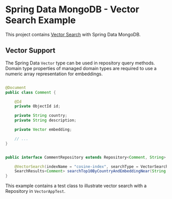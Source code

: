 # Spring Data MongoDB - Vector Search Example

This project
contains [Vector Search](https://docs.spring.io/spring-data/mongodb/reference/5.0/mongodb/repositories/vector-search.html)
with Spring Data MongoDB.

## Vector Support

The Spring Data `Vector` type can be used in repository query methods.
Domain type properties of managed domain types are required to use a numeric array representation for embeddings.

```java

@Document
public class Comment {

    @Id
    private ObjectId id;

    private String country;
    private String description;

    private Vector embedding;

    // ...
}


public interface CommentRepository extends Repository<Comment, String> {

    @VectorSearch(indexName = "cosine-index", searchType = VectorSearchOperation.SearchType.ANN)
    SearchResults<Comment> searchTop10ByCountryAndEmbeddingNear(String country, Vector vector, Score distance);
}
```

This example contains a test class to illustrate vector search with a Repository
in `VectorAppTest`.
